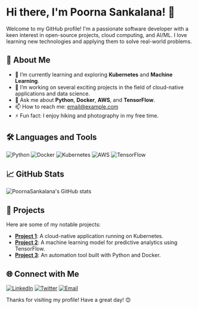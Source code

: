 # Hi there, I'm Poorna Sankalana! 👋

Welcome to my GitHub profile! I'm a passionate software developer with a keen interest in open-source projects, cloud computing, and AI/ML. I love learning new technologies and applying them to solve real-world problems.

## 🚀 About Me

- 🌱 I’m currently learning and exploring **Kubernetes** and **Machine Learning**.
- 🔭 I’m working on several exciting projects in the field of cloud-native applications and data science.
- 💬 Ask me about **Python**, **Docker**, **AWS**, and **TensorFlow**.
- 📫 How to reach me: [email@example.com](mailto:email@example.com)
- ⚡ Fun fact: I enjoy hiking and photography in my free time.

## 🛠️ Languages and Tools

![Python](https://img.shields.io/badge/Python-3776AB?style=for-the-badge&logo=python&logoColor=white)
![Docker](https://img.shields.io/badge/Docker-2496ED?style=for-the-badge&logo=docker&logoColor=white)
![Kubernetes](https://img.shields.io/badge/Kubernetes-326CE5?style=for-the-badge&logo=kubernetes&logoColor=white)
![AWS](https://img.shields.io/badge/AWS-232F3E?style=for-the-badge&logo=amazon-aws&logoColor=white)
![TensorFlow](https://img.shields.io/badge/TensorFlow-FF6F00?style=for-the-badge&logo=tensorflow&logoColor=white)

## 📈 GitHub Stats

![PoornaSankalana's GitHub stats](https://github-readme-stats.vercel.app/api?username=PoornaSankalana&show_icons=true&theme=radical)

## 📂 Projects

Here are some of my notable projects:

- [**Project 1**](https://github.com/PoornaSankalana/project1): A cloud-native application running on Kubernetes.
- [**Project 2**](https://github.com/PoornaSankalana/project2): A machine learning model for predictive analytics using TensorFlow.
- [**Project 3**](https://github.com/PoornaSankalana/project3): An automation tool built with Python and Docker.

## 🌐 Connect with Me

[![LinkedIn](https://img.shields.io/badge/LinkedIn-0A66C2?style=for-the-badge&logo=linkedin&logoColor=white)](https://linkedin.com/in/poornasankalana)
[![Twitter](https://img.shields.io/badge/Twitter-1DA1F2?style=for-the-badge&logo=twitter&logoColor=white)](https://twitter.com/poornasankalana)
[![Email](https://img.shields.io/badge/Email-D14836?style=for-the-badge&logo=gmail&logoColor=white)](mailto:email@example.com)

Thanks for visiting my profile! Have a great day! 😊

